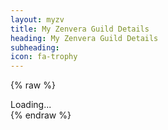 ```yaml
---
layout: myzv
title: My Zenvera Guild Details
heading: My Zenvera Guild Details
subheading:
icon: fa-trophy
---
```

{% raw %}
<div id="details">Loading...</div>
<script src="js/purl.js"></script>
<script>
    $(document).ready( function() {
        var id = $.url().param('id');
        $.get('https://myzv.herokuapp.com/view-guild.php?id=' + id, function( data ) { $( '#details' ).html( data ); });
    });
</script>
{% endraw %}